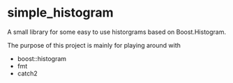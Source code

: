 # simple_histogram

A small library for some easy to use historgrams based on Boost.Histogram.

The purpose of this project is mainly for playing around with
* boost::histogram
* fmt
* catch2
